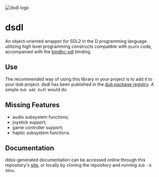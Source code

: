 ![dsdl logo](https://code.dlang.org/packages/dsdl/logo)

# dsdl

 An object-oriented wrapper for SDL2 in the D programming language utilizing high level programming constructs compatible with `@safe` code, accompanied with the [bindbc-sdl](https://code.dlang.org/packages/bindbc-sdl) binding.

## Use

 The recommended way of using this library in your project is to add it to your dub project. dsdl has been published in the [dub package registry](https://code.dlang.org/packages/dsdl). A simple `dub add dsdl` would do.

## Missing Features

- audio subsystem functions;
- joystick support;
- game controller support;
- haptic subsystem functions.

## Documentation

 ddox-generated documentation can be accessed online through this repository's [site](http://dsdl.avaxar.dev), or locally by cloning the repository and running `dub -b ddox`.
